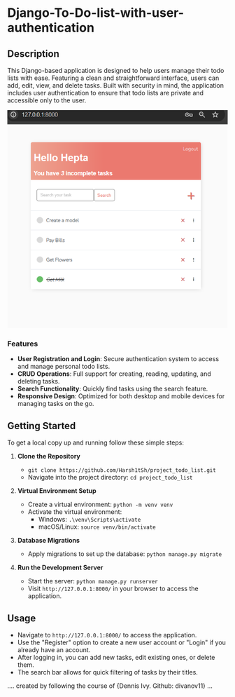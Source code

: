 # Django-To-Do-list-with-user-authentication

## Description

This Django-based application is designed to help users manage their todo lists with ease. Featuring a clean and straightforward interface, users can add, edit, view, and delete tasks. Built with security in mind, the application includes user authentication to ensure that todo lists are private and accessible only to the user.

![Django To Do List Application Preview](Django%20To%20Do%20List%20Application.png)


### Features

- **User Registration and Login**: Secure authentication system to access and manage personal todo lists.
- **CRUD Operations**: Full support for creating, reading, updating, and deleting tasks.
- **Search Functionality**: Quickly find tasks using the search feature.
- **Responsive Design**: Optimized for both desktop and mobile devices for managing tasks on the go.

## Getting Started

To get a local copy up and running follow these simple steps:

1. **Clone the Repository**
    - `git clone https://github.com/Harsh1tSh/project_todo_list.git`
    - Navigate into the project directory: `cd project_todo_list`

2. **Virtual Environment Setup**
    - Create a virtual environment: `python -m venv venv`
    - Activate the virtual environment:
        - Windows: `.\venv\Scripts\activate`
        - macOS/Linux: `source venv/bin/activate`


3. **Database Migrations**
    - Apply migrations to set up the database: `python manage.py migrate`

4. **Run the Development Server**
    - Start the server: `python manage.py runserver`
    - Visit `http://127.0.0.1:8000/` in your browser to access the application.

## Usage

- Navigate to `http://127.0.0.1:8000/` to access the application.
- Use the "Register" option to create a new user account or "Login" if you already have an account.
- After logging in, you can add new tasks, edit existing ones, or delete them.
- The search bar allows for quick filtering of tasks by their titles.


.... created by following the course of {Dennis Ivy. Github: divanov11}  ...


